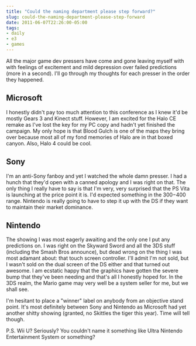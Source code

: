```yaml
---
title: "Could the naming department please step forward?"
slug: could-the-naming-department-please-step-forward
date: 2011-06-07T22:26:00-05:00
tags:
- daily
- e3
- games
---
```

All the major game dev pressers have come and gone leaving myself with with feelings of excitement and mild depression over failed predictions (more in a second). I'll go through my thoughts for each presser in the order they happened.

## Microsoft
I honestly didn't pay too much attention to this conference as I knew it'd be mostly Gears 3 and Kinect stuff. However, I am excited for the Halo CE remake as I've lost the key for my PC copy and hadn't yet finished the campaign. My only hope is that Blood Gulch is one of the maps they bring over because most all of my fond memories of Halo are in that boxed canyon. Also, Halo 4 could be cool.

## Sony
I'm an anti-Sony fanboy and yet I watched the whole damn presser. I had a hunch that they'd open with a canned apology and I was right on that. The only thing I really have to say is that I'm very, very surprised that the PS Vita is launching at the price point it is. I'd expected something in the $300-$400 range. Nintendo is really going to have to step it up with the DS if they want to maintain their market dominance.

## Nintendo
The showing I was most eagerly awaiting and the only one I put any predictions on. I was right on the Skyward Sword and all the 3DS stuff (including the Smash Bros announce), but dead wrong on the thing I was most adamant about: that touch screen controller. I'll admit I'm not sold, but I wasn't sold on the dual screen of the DS either and that turned out awesome. I am ecstatic happy that the graphics have gotten the severe bump that they've been needing and that's all I honestly hoped for. In the 3DS realm, the Mario game may very well be a system seller for me, but we shall see.

I'm hesitant to place a "winner" label on anybody from an objective stand point. It's most definitely between Sony and Nintendo as Microsoft had yet another shitty showing (granted, no Skittles the tiger this year). Time will tell though.

P.S. Wii U? Seriously? You couldn't name it something like Ultra Nintendo Entertainment System or something?
